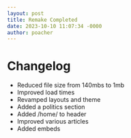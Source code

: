 ```yaml
---
layout: post
title: Remake Completed
date: 2023-10-10 11:07:34 -0000
author: poacher
---
```


# Changelog

- Reduced file size from 140mbs to 1mb
- Improved load times
- Revamped layouts and theme
- Added a politics section
- Added /home/ to header
- Improved various articles
- Added embeds
